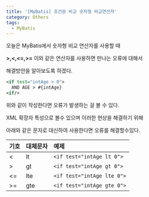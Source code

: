 ```yaml
---
title: '[MyBatis] 조건문 비교 숫자형 비교연산자'
category: Others
tags:
  - MyBatis
---
```


오늘은 MyBatis에서 숫자형 비교 연산자를 사용할 때

**>,<,<=,>=** 이와 같은 연산자를 사용하면 만나는 오류에 대해서

해결방안을 알아보도록 하겠다.

```xml
<if test="intAge > 0">
  AND AGE > #{intAge}
<if/>
```

위와 같이 작성한다면 오류가 발생하는 걸 볼 수 있다.

XML 확장자 특성으로 볼수 있으며 이러한 현상을 해결하기 위해

아래와 같은 문자로 대신하여 사용한다면 오류를 해결할수있다.

| 기호 | 대체문자 | 예제                       |
| :--- | :------- | :------------------------- |
| <    | lt       | `<if test="intAge lt 0">`  |
| >    | gt       | `<if test="intAge gt 0">`  |
| <=   | lte      | `<if test="intAge lte 0">` |
| >=   | gte      | `<if test="intAge gte 0">` |
